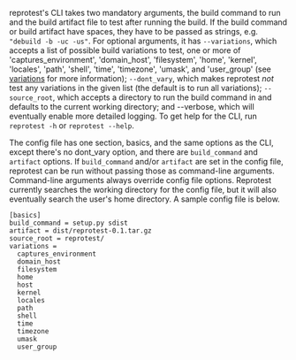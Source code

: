 reprotest's CLI takes two mandatory arguments, the build command to
run and the build artifact file to test after running the build.  If
the build command or build artifact have spaces, they have to be
passed as strings, e.g. `"debuild -b -uc -us"`.  For optional
arguments, it has `--variations`, which accepts a list of possible
build variations to test, one or more of 'captures_environment',
'domain_host', 'filesystem', 'home', 'kernel', 'locales', 'path',
'shell', 'time', 'timezone', 'umask', and 'user_group' (see
[variations](https://tests.reproducible-builds.org/index_variations.html)
for more information); `--dont_vary`, which makes reprotest *not* test
any variations in the given list (the default is to run all
variations); `--source_root`, which accepts a directory to run the
build command in and defaults to the current working directory; and
--verbose, which will eventually enable more detailed logging.  To get
help for the CLI, run `reprotest -h` or `reprotest --help`.

The config file has one section, basics, and the same options as the
CLI, except there's no dont_vary option, and there are `build_command`
and `artifact` options.  If `build_command` and/or `artifact` are set
in the config file, reprotest can be run without passing those as
command-line arguments.  Command-line arguments always override config
file options.  Reprotest currently searches the working directory for
the config file, but it will also eventually search the user's home
directory.  A sample config file is below.

    [basics]
    build_command = setup.py sdist
    artifact = dist/reprotest-0.1.tar.gz
    source_root = reprotest/
    variations =
      captures_environment
      domain_host
      filesystem
      home
      host
      kernel
      locales
      path
      shell
      time
      timezone
      umask
      user_group

